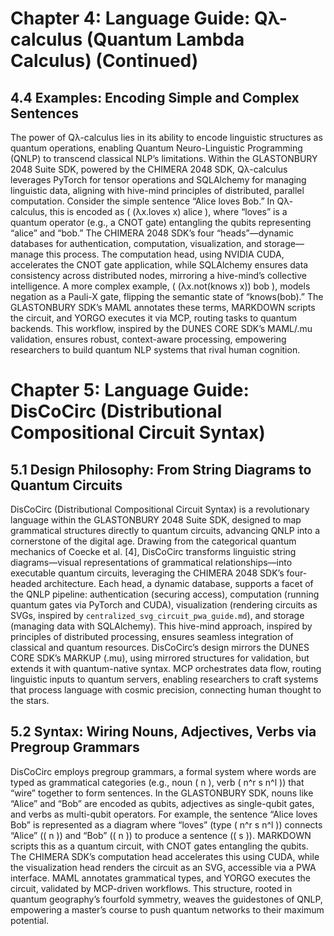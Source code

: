 # Chapter 4: Language Guide: Qλ-calculus (Quantum Lambda Calculus) (Continued)

## 4.4 Examples: Encoding Simple and Complex Sentences
The power of Qλ-calculus lies in its ability to encode linguistic structures as quantum operations, enabling Quantum Neuro-Linguistic Programming (QNLP) to transcend classical NLP’s limitations. Within the GLASTONBURY 2048 Suite SDK, powered by the CHIMERA 2048 SDK, Qλ-calculus leverages PyTorch for tensor operations and SQLAlchemy for managing linguistic data, aligning with hive-mind principles of distributed, parallel computation. Consider the simple sentence “Alice loves Bob.” In Qλ-calculus, this is encoded as \( (λx.loves x) alice \), where “loves” is a quantum operator (e.g., a CNOT gate) entangling the qubits representing “alice” and “bob.” The CHIMERA 2048 SDK’s four “heads”—dynamic databases for authentication, computation, visualization, and storage—manage this process. The computation head, using NVIDIA CUDA, accelerates the CNOT gate application, while SQLAlchemy ensures data consistency across distributed nodes, mirroring a hive-mind’s collective intelligence. A more complex example, \( (λx.not(knows x)) bob \), models negation as a Pauli-X gate, flipping the semantic state of “knows(bob).” The GLASTONBURY SDK’s MAML annotates these terms, MARKDOWN scripts the circuit, and YORGO executes it via MCP, routing tasks to quantum backends. This workflow, inspired by the DUNES CORE SDK’s MAML/.mu validation, ensures robust, context-aware processing, empowering researchers to build quantum NLP systems that rival human cognition.

# Chapter 5: Language Guide: DisCoCirc (Distributional Compositional Circuit Syntax)

## 5.1 Design Philosophy: From String Diagrams to Quantum Circuits
DisCoCirc (Distributional Compositional Circuit Syntax) is a revolutionary language within the GLASTONBURY 2048 Suite SDK, designed to map grammatical structures directly to quantum circuits, advancing QNLP into a cornerstone of the digital age. Drawing from the categorical quantum mechanics of Coecke et al. [4], DisCoCirc transforms linguistic string diagrams—visual representations of grammatical relationships—into executable quantum circuits, leveraging the CHIMERA 2048 SDK’s four-headed architecture. Each head, a dynamic database, supports a facet of the QNLP pipeline: authentication (securing access), computation (running quantum gates via PyTorch and CUDA), visualization (rendering circuits as SVGs, inspired by `centralized_svg_circuit_pwa_guide.md`), and storage (managing data with SQLAlchemy). This hive-mind approach, inspired by principles of distributed processing, ensures seamless integration of classical and quantum resources. DisCoCirc’s design mirrors the DUNES CORE SDK’s MARKUP (.mu), using mirrored structures for validation, but extends it with quantum-native syntax. MCP orchestrates data flow, routing linguistic inputs to quantum servers, enabling researchers to craft systems that process language with cosmic precision, connecting human thought to the stars.

## 5.2 Syntax: Wiring Nouns, Adjectives, Verbs via Pregroup Grammars
DisCoCirc employs pregroup grammars, a formal system where words are typed as grammatical categories (e.g., noun \( n \), verb \( n^r s n^l \)) that “wire” together to form sentences. In the GLASTONBURY SDK, nouns like “Alice” and “Bob” are encoded as qubits, adjectives as single-qubit gates, and verbs as multi-qubit operators. For example, the sentence “Alice loves Bob” is represented as a diagram where “loves” (type \( n^r s n^l \)) connects “Alice” (\( n \)) and “Bob” (\( n \)) to produce a sentence (\( s \)). MARKDOWN scripts this as a quantum circuit, with CNOT gates entangling the qubits. The CHIMERA SDK’s computation head accelerates this using CUDA, while the visualization head renders the circuit as an SVG, accessible via a PWA interface. MAML annotates grammatical types, and YORGO executes the circuit, validated by MCP-driven workflows. This structure, rooted in quantum geography’s fourfold symmetry, weaves the guidestones of QNLP, empowering a master’s course to push quantum networks to their maximum potential.
